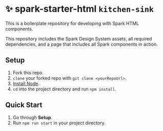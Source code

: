 # ✨ spark-starter-html `kitchen-sink`
This is a boilerplate repository for developing with Spark HTML components.

This repository includes the Spark Design System assets, all required dependencies, and a page that includes all Spark components in action.

## Setup

1. Fork this repo.
1. `clone` your forked repo with `git clone <yourRepoUrl>`.
1. [Install Node](https://nodejs.org/en/).
1. `cd` into the project directory and run `npm install`.

## Quick Start

1. Go through **Setup**.
1. Run `npm run start` in your project directory.
